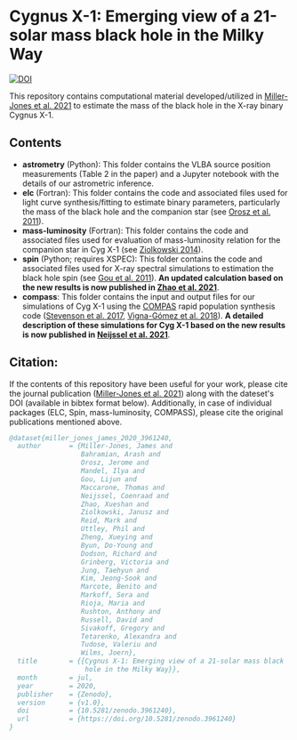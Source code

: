 # Cygnus X-1: Emerging view of a 21-solar mass black hole in the Milky Way

[![DOI](https://zenodo.org/badge/DOI/10.5281/zenodo.3961240.svg)](https://doi.org/10.5281/zenodo.3961240)

This repository contains computational material developed/utilized in [Miller-Jones et al. 2021]() to estimate the mass of the black hole in the X-ray binary Cygnus X-1.

## Contents

- **astrometry** (Python): This folder contains the VLBA source position measurements (Table 2 in the paper) and a Jupyter notebook with the details of our astrometric inference.
- **elc** (Fortran): This folder contains the code and associated files used for light curve synthesis/fitting to estimate binary parameters, particularly the mass of the black hole and the companion star (see [Orosz et al. 2011](https://ui.adsabs.harvard.edu/abs/2011ApJ...742...84O/abstract)).
- **mass-luminosity** (Fortran): This folder contains the code and associated files used for evaluation of mass-luminosity relation for the companion star in Cyg X-1 (see [Ziolkowski 2014](https://ui.adsabs.harvard.edu/abs/2014MNRAS.440L..61Z/abstract)).
- **spin** (Python; requires XSPEC): This folder contains the code and associated files used for X-ray spectral simulations to estimation the black hole spin (see [Gou et al. 2011](https://ui.adsabs.harvard.edu/abs/2014ApJ...790...29G/abstract)). **An updated calculation based on the new results is now published in [Zhao et al. 2021]()**.
- **compass**: This folder contains the input and output files for our simulations of Cyg X-1 using the [COMPAS](http://github.com/TeamCOMPAS/COMPAS) rapid population synthesis code ([Stevenson et al. 2017](https://ui.adsabs.harvard.edu/abs/2017NatCo...814906S/abstract), [Vigna-Gómez et al. 2018](https://ui.adsabs.harvard.edu/abs/2018MNRAS.481.4009V/abstract)). **A detailed description of these simulations for Cyg X-1 based on the new results is now published in [Neijssel et al. 2021]()**.

## Citation:
If the contents of this repository have been useful for your work, please cite the journal publication ([Miller-Jones et al. 2021]()) along with the dateset's DOI (available in bibtex format below). Additionally, in case of individual packages (ELC, Spin, mass-luminosity, COMPASS), please cite the original publications mentioned above.

```bibtex
@dataset{miller_jones_james_2020_3961240,
  author       = {Miller-Jones, James and
                  Bahramian, Arash and
                  Orosz, Jerome and
                  Mandel, Ilya and
                  Gou, Lijun and
                  Maccarone, Thomas and
                  Neijssel, Coenraad and
                  Zhao, Xueshan and
                  Ziolkowski, Janusz and
                  Reid, Mark and
                  Uttley, Phil and
                  Zheng, Xueying and
                  Byun, Do-Young and
                  Dodson, Richard and
                  Grinberg, Victoria and
                  Jung, Taehyun and
                  Kim, Jeong-Sook and
                  Marcote, Benito and
                  Markoff, Sera and
                  Rioja, Maria and
                  Rushton, Anthony and
                  Russell, David and
                  Sivakoff, Gregory and
                  Tetarenko, Alexandra and
                  Tudose, Valeriu and
                  Wilms, Joern},
  title        = {{Cygnus X-1: Emerging view of a 21-solar mass black 
                   hole in the Milky Way}},
  month        = jul,
  year         = 2020,
  publisher    = {Zenodo},
  version      = {v1.0},
  doi          = {10.5281/zenodo.3961240},
  url          = {https://doi.org/10.5281/zenodo.3961240}
}
```
